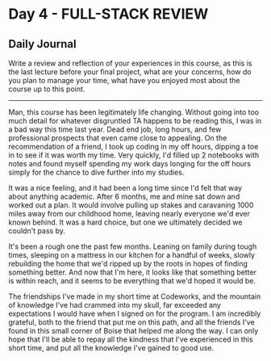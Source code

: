 # Day 4 - FULL-STACK REVIEW

## Daily Journal

Write a review and reflection of your experiences in this course, as this is the last lecture before your final project, what are your concerns, how do you plan to manage your time, what have you enjoyed most about the course up to this point.

---

Man, this course has been legitimately life changing. Without going into too much detail for whatever disgruntled TA happens to be reading this, I was in a bad way this time last year. Dead end job, long hours, and few professional prospects that even came close to appealing. On the recommendation of a friend, I took up coding in my off hours, dipping a toe in to see if it was worth my time. Very quickly, I'd filled up 2 notebooks with notes and found myself spending my work days longing for the off hours simply for the chance to dive further into my studies.

It was a nice feeling, and it had been a long time since I'd felt that way about anything academic. After 6 months, me and mine sat down and worked out a plan. It would involve pulling up stakes and caravaning 1000 miles away from our childhood home, leaving nearly everyone we'd ever known behind. It was a hard choice, but one we ultimately decided we couldn't pass by.

It's been a rough one the past few months. Leaning on family during tough times, sleeping on a mattress in our kitchen for a handful of weeks, slowly rebuilding the home that we'd ripped up by the roots in hopes of finding something better. And now that I'm here, it looks like that something better is within reach, and it seems to be everything that we'd hoped it would be.

The friendships I've made in my short time at Codeworks, and the mountain of knowledge I've had crammed into my skull, far exceeded any expectations I would have when I signed on for the program. I am incredibly grateful, both to the friend that put me on this path, and all the friends I've found in this small corner of Boise that helped me along the way. I can only hope that I'll be able to repay all the kindness that I've experienced in this short time, and put all the knowledge I've gained to good use.
